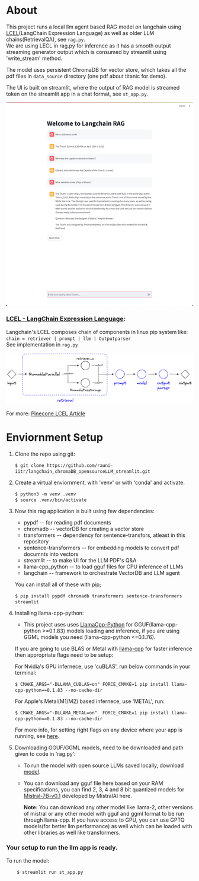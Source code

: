 # About

This project runs a local llm agent based RAG model on langchain using [LCEL](https://python.langchain.com/docs/expression_language/get_started)(LangChain Expression Language) as well as older LLM chains(RetrievalQA), see `rag.py`. <br> We are using LECL in rag.py for inference as it has a smooth output streaming generator output which is consumed by streamlit using 'write_stream' method.

The model uses persistent ChromaDB for vector store, which takes all the pdf files in `data_source` directory (one pdf about titanic for demo).

The UI is built on streamlit, where the output of RAG model is streamed token on the streamlit app in a chat format, see `st_app.py`.

![image info](./assets/snap1.png)

### <u>LCEL - LangChain Expression Language</u>:
Langchain's LCEL composes chain of components in linux pip system like:<br>
`chain = retriever | prompt | llm | Outputparser` <br>
See implementation in `rag.py`

![image info](./assets/lcel_pipe_flow.png)


For more: [Pinecone LCEL Article](https://www.pinecone.io/learn/series/langchain/langchain-expression-language/)

# Enviornment Setup 

1. Clone the repo using git:
    ```shell
    $ git clone https://github.com/rauni-iitr/langchain_chromaDB_opensourceLLM_streamlit.git
    ```

2. Create a virtual enviornment, with 'venv' or with 'conda' and activate.
    ```shell
    $ python3 -m venv .venv
    $ source .venv/bin/activate
    ```

3. Now this rag application is built using few dependencies:
    - pypdf -- for reading pdf documents
    - chromadb -- vectorDB for creating a vector store
    - transformers -- dependency for sentence-transfors, atleast in this repository
    - sentence-transformers -- for embedding models to convert pdf documnts into vectors
    - streamlit -- to make UI for the LLM PDF's Q&A
    - llama-cpp_python -- to load gguf files for CPU inference of LLMs
    - langchain -- framework to orchestrate VectorDB and LLM agent

    You can install all of these with pip;
    ```shell
    $ pip install pypdf chromadb transformers sentence-transformers streamlit
    ```
4. Installing llama-cpp-python:
    * This project uses uses [LlamaCpp-Python](https://github.com/abetlen/llama-cpp-python) for GGUF(llama-cpp-python >=0.1.83) models loading and inference, if you are using GGML models you need (llama-cpp-python <=0.1.76).

    If you are going to use BLAS or Metal with [llama-cpp](https://github.com/abetlen/llama-cpp-python#installation-with-openblas--cublas--clblast--metal) for faster inference then appropriate flags need to be setup:

    For Nvidia's GPU infernece, use 'cuBLAS', run below commands in your terminal:
    ```shell
    $ CMAKE_ARGS="-DLLAMA_CUBLAS=on" FORCE_CMAKE=1 pip install llama-cpp-python==0.1.83 --no-cache-dir
    ```

    For Apple's Metal(M1/M2) based infernece, use 'METAL', run:
    ```shell
    $ CMAKE_ARGS="-DLLAMA_METAL=on"  FORCE_CMAKE=1 pip install llama-cpp-python==0.1.83 --no-cache-dir
    ```
    For more info, for setting right flags on any device where your app is running, see [here](https://codesandbox.io/p/github/imotai/llama-cpp-python/main).

5. Downloading GGUF/GGML models, need to be downloaded and path given to code in 'rag.py':
    * To run the model with open source LLMs saved locally, download [model](https://huggingface.co/TheBloke/Mistral-7B-v0.1-GGUF/tree/main).<br>

    * You can download any gguf file here based on your RAM specifications, you can find 2, 3, 4 and 8 bit quantized models for [Mistral-7B-v0.1](https://huggingface.co/mistralai/Mistral-7B-v0.1) developed by MistralAI here.<br>

        **Note:** You can download any other model like llama-2, other versions of mistral or any other model with gguf and ggml format to be run through llama-cpp.
        If you have access to GPU, you can use GPTQ models(for better llm performance) as well which can be loaded with other libraries as well like transformers.

### Your setup to run the llm app is ready.

To run the model:

```shell
    $ streamlit run st_app.py
```


    
 